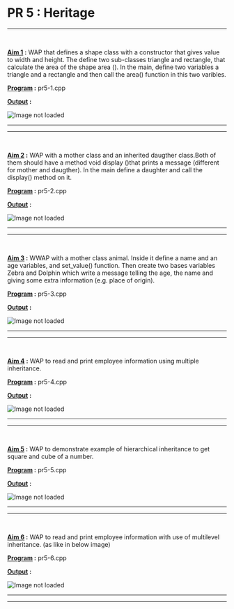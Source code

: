 PR 5 : Heritage
==================
***
<br>

**<u> Aim 1</u> :**  WAP that defines a shape class with a constructor that gives value to width and height. The define two sub-classes triangle and rectangle, that calculate the area of the shape area (). In the main, define two variables a triangle and a rectangle and then call the area() function in this two varibles.

**<u>Program</u> :** pr5-1.cpp

**<u>Output</u> :**

![Image not loaded]()

***
***
<br>

**<u> Aim 2</u> :**  WAP with a mother class and an inherited daugther class.Both of them should have a method void display ()that prints a message (different for mother and daugther). In the main define a daughter and call the display() method on it.

**<u>Program</u> :** pr5-2.cpp

**<u>Output</u> :**

![Image not loaded]()

*** 
***
<br>

**<u> Aim 3</u> :** WWAP with a mother class animal. Inside it define a name and an age variables, and set_value() function. Then create two bases variables Zebra and Dolphin which write a message telling the age, the name and giving some extra information (e.g. place of origin).

**<u>Program</u> :** pr5-3.cpp

**<u>Output</u> :**

![Image not loaded]()

*** 
***
<br>

**<u> Aim 4</u> :** WAP to read and print employee information using multiple inheritance.

**<u>Program</u> :** pr5-4.cpp

**<u>Output</u> :**

![Image not loaded]()

*** 
***
<br>

**<u> Aim 5</u> :** WAP to demonstrate example of hierarchical inheritance to get square and cube of a number.

**<u>Program</u> :** pr5-5.cpp

**<u>Output</u> :**

![Image not loaded]()

*** 
***
<br>

**<u> Aim 6</u> :** WAP to read and print employee information with use of multilevel inheritance. (as like in below image)

**<u>Program</u> :** pr5-6.cpp

**<u>Output</u> :**

![Image not loaded]()

*** 
***